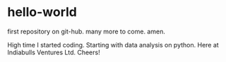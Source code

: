 # hello-world
first repository on git-hub. many more to come. amen.

High time I started coding. Starting with data analysis on python.
Here at Indiabulls Ventures Ltd.
Cheers!
